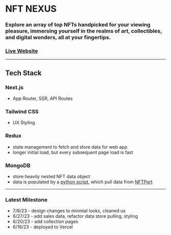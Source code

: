 # NFT NEXUS

### Explore an array of top NFTs handpicked for your viewing pleasure, immersing yourself in the realms of art, collectibles, and digital wonders, all at your fingertips.
### [Live Website](https://nft-nexus-git-main-kingkwongsta.vercel.app/)
---
## Tech Stack
### Next.js
- App Router, SSR, API Routes
### Tailwind CSS
- UX Styling
### Redux
- state management to fetch and store data for web app
- longer initial load, but every subsequent page load is fast
### MongoDB
- store heavily nested NFT data object
- data is populated by a [python script](https://github.com/kingkwongsta/nft_script), which pull data from [NFTPort](https://docs.nftport.xyz/reference/retrieve-contract-nfts)


---
### Latest Milestone
- 7/8/23 - design changes to minmial looks, cleaned ux
- 6/27/23 - add sales data, refactor data store pulling, styling
- 6/20/23 - add collection pages
- 6/16/23 - deployed to Vercel
